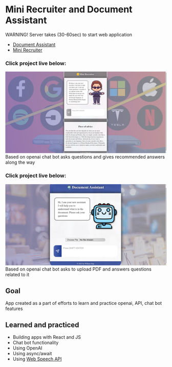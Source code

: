 # Mini Recruiter and Document Assistant
WARNING! Server takes (30-60sec) to start web application
* [Document Assistant](https://github.com/will-s-205/mini-recruiter/tree/Document-Assistant)
* [Mini Recruiter](https://github.com/will-s-205/mini-recruiter/tree/Mini-Recruiter)
### Click project live below:
[![Mini Recruiter cover](https://raw.githubusercontent.com/will-s-205/will-s-205.github.io/main/fcc-portfolio/img/2023-08-06%20Mini%20Recruiter.png)](https://mini-recruiter.rigo205.repl.co/)
Based on openai chat bot asks questions and gives recommended answers along the way
### Click project live below:
[![Document Assistant](https://raw.githubusercontent.com/will-s-205/will-s-205.github.io/main/fcc-portfolio/img/2023-08-12%20Document%20Assistant.png)](https://document-assistant.rigo205.repl.co)
Based on openai chat bot asks to upload PDF and answers questions related to it
## Goal
App created as a part of efforts to learn and practice openai, API, chat bot features
## Learned and practiced
* Building apps with React and JS
* Chat bot functionality
* Using OpenAI
* Using async/await
* Using [Web Speech API](https://developer.mozilla.org/en-US/docs/Web/API/Web_Speech_API)
